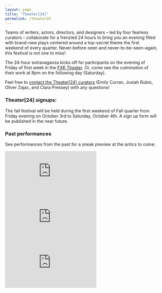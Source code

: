 ```yaml
---
layout: page
title: "Theater[24]"
permalink: /theater24
---
```


Teams of writers, actors, directors, and designers – led by four fearless curators – collaborate for a frenzied 24 hours to bring you an evening filled with brand-new plays centered around a top-secret theme the first weekend of every quarter. Never-before-seen and never-to-be-seen-again, this festival is not one to miss!

The 24-hour extravaganza kicks off for participants on the evening of Friday of first week in the [FXK Theater](/locations/fxk). Or, come see the culmination of their work at 8pm on the following day (Saturday).

Feel free to [contact the Theater[24] curators](mailto:emcurran@uchicago.edu,rubioj@uchicago.edu,ozajac@uchicago.edu,cjpressey@uchicago.edu) (Emily Curran, Josiah Rubio, Oliver Zajac, and Clara Pressey) with any questions!

### Theater[24] signups:

The fall festival will be held during the first weekend of Fall quarter from Friday evening on October 3rd to Saturday, October 4th. 
A sign up form will be published in the near future.
<!-- If you're interested in joining as a writer, director, designer, or actor, please fill out [THIS FORM](https://docs.google.com/forms/d/e/1FAIpQLSer6OMGsbZW8wbGAu1GjmnZPHw_5SyC5O4Kes-n6Kp_fL-6kg/viewform) by Wednesday, March 26th  at 10:00 PM! -->

### Past performances

See performances from the past for a sneak preview at the antics to come:

<div class="video-player-wrapper">
  <iframe src="https://player.vimeo.com/video/927192864"
  class="video-player" frameborder="0" allow="autoplay; fullscreen; picture-in-picture" allowfullscreen></iframe>
</div>

<div class="video-player-wrapper">
  <iframe src="https://player.vimeo.com/video/787765633" class="video-player" frameborder="0" allow="autoplay; fullscreen; picture-in-picture" allowfullscreen></iframe>
</div>

<div class="video-player-wrapper">
  <iframe src="https://player.vimeo.com/video/900581655" class="video-player" frameborder="0" allow="autoplay; fullscreen; picture-in-picture" allowfullscreen></iframe>
</div>